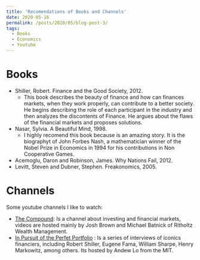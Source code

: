 ```yaml
---
title: 'Recomendations of Books and Channels'
date: 2020-05-16
permalink: /posts/2020/05/blog-post-3/
tags:
  - Books
  - Economics
  - Youtube
---
```


Books
=======
* Shiller, Robert. Finance and the Good Society, 2012.
  - This book describes the beauty of finance and how can finances markets, when they work properly, can contribute to a better society.
  He begins describing the role of each participant in the industry and then analyzes the discontents of Finance. He argues about the flaws
  of the financial markets and proposes solutions.
* Nasar, Sylvia. A Beautiful Mind, 1998.
  -  I highly recomend this book because is an amazing story. It is the biographyt of John Forbes Nash, a mathematician winner of the Nobel Prize in 
    Economics in 1994 for his contributions in Non Cooperative Games.
* Acemoglu, Daron and Robinson, James. Why Nations Fail, 2012.
* Levitt, Steven and Dubner, Stephen. Freakonomics, 2005.

Channels
=============
Some youtube channels I like to watch:
* [The Compound](https://www.youtube.com/channel/UCBRpqrzuuqE8TZcWw75JSdw): Is a channel about investing and financial markets, videos are
hosted mainly by Josh Brown and Michael Batnick of Ritholtz Wealth Management.
* [In Pursuit of the Perfet Portfolio](https://www.youtube.com/watch?v=3uJbHREmUs4&list=PLo6vaVhDK1cPdWo23OMaQzBaJK7uSsIDE) : Is a series of
interviews of iconics financiers, including Robert Shiller, Eugene Fama, William Sharpe, Henry Markowitz, among others. Its hosted by Andew Lo
from the MIT.
